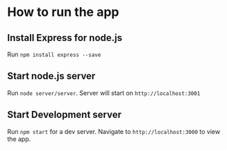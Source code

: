 # How to run the app

## Install Express for node.js

Run `npm install express --save`

## Start node.js server

Run `node server/server`. Server will start on `http://localhost:3001`

## Start Development server

Run `npm start` for a dev server. Navigate to `http://localhost:3000` to view the app.
